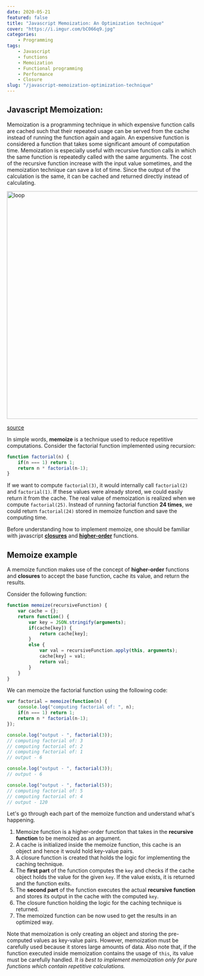 ```yaml
---
date: 2020-05-21
featured: false
title: "Javascript Memoization: An Optimization technique"
cover: "https://i.imgur.com/bC066q9.jpg"
categories: 
    - Programming
tags:
    - Javascript
    - functions
    - Memoization
    - Functional programming
    - Performance
    - Closure
slug: "/javascript-memoization-optimization-technique"
---
```


## Javascript Memoization:

Memoization is a programming technique in which expensive function calls are cached such that their repeated usage can be served from the cache instead of running the function again and again. An expensive function is considered a function that takes some significant amount of computation time. Memoization is especially useful with recursive function calls in which the same function is repeatedly called with the same arguments. The cost of the recursive function increase with the input value sometimes, and the memoization technique can save a lot of time. Since the output of the calculation is the same, it can be cached and returned directly instead of calculating. 

<img src="https://i.imgur.com/TvoTP2g.png" alt="loop" width="600px" />

[source](https://pixabay.com/photos/stained-glass-spiral-circle-pattern-1181864/)

In simple words, **memoize** is a technique used to reduce repetitive computations. Consider the factorial function implemented using recursion:

```javascript
function factorial(n) {
    if(n === 1) return 1;
    return n * factorial(n-1);
}
```

If we want to compute `factorial(3)`, it would internally call `factorial(2)` and `factorial(1)`. If these values were already stored, we could easily return it from the cache. The real value of memoization is realized when we compute `factorial(25)`. Instead of running factorial function **24 times**, we could return `factorial(24)` stored in memoize function and save the computing time.

Before understanding how to implement memoize, one should be familiar with javascript [**closures**](/javascript-closures-partial-functions-and-currying) and [**higher-order**](/javascript-higher-order-functions) functions.

## Memoize example

A memoize function makes use of the concept of **higher-order** functions and **closures** to accept the base function, cache its value, and return the results.

Consider the following function:
```javascript
function memoize(recursiveFunction) {
    var cache = {};
    return function() {
        var key = JSON.stringify(arguments);
        if(cache[key]) {
            return cache[key];
        }
        else {
            var val = recursiveFunction.apply(this, arguments);
            cache[key] = val;
            return val;
        }
    }
}
```

We can memoize the factorial function using the following code:
```javascript
var factorial = memoize(function(n) {
    console.log("computing factorial of: ", n);
    if(n === 1) return 1;
    return n * factorial(n-1);
});

console.log("output - ", factorial(3)); 
// computing factorial of: 3
// computing factorial of: 2
// computing factorial of: 1
// output - 6

console.log("output - ", factorial(3));
// output - 6

console.log("output - ", factorial(5));
// computing factorial of: 5
// computing factorial of: 4
// output - 120
```

Let's go through each part of the memoize function and understand what's happening.
1. Memoize function is a higher-order function that takes in the **recursive function** to be memoized as an argument.
2. A cache is initialized inside the memoize function, this cache is an object and hence it would hold key-value pairs.
3. A closure function is created that holds the logic for implementing the caching technique.
4. The **first part** of the function computes the `key` and checks if the cache object holds the value for the given `key`. If the value exists, it is returned and the function exits.
5. The **second part** of the function executes the actual **recursive function** and stores its output in the cache with the computed `key`. 
6. The closure function holding the logic for the caching technique is returned.
7. The memoized function can be now used to get the results in an optimized way.

Note that memoization is only creating an object and storing the pre-computed values as key-value pairs. However, memoization must be carefully used because it stores large amounts of data. Also note that, if the function executed inside memoization contains the usage of `this`, its value must be carefully handled. *It is best to implement memoization only for pure functions which contain repetitive calculations.*